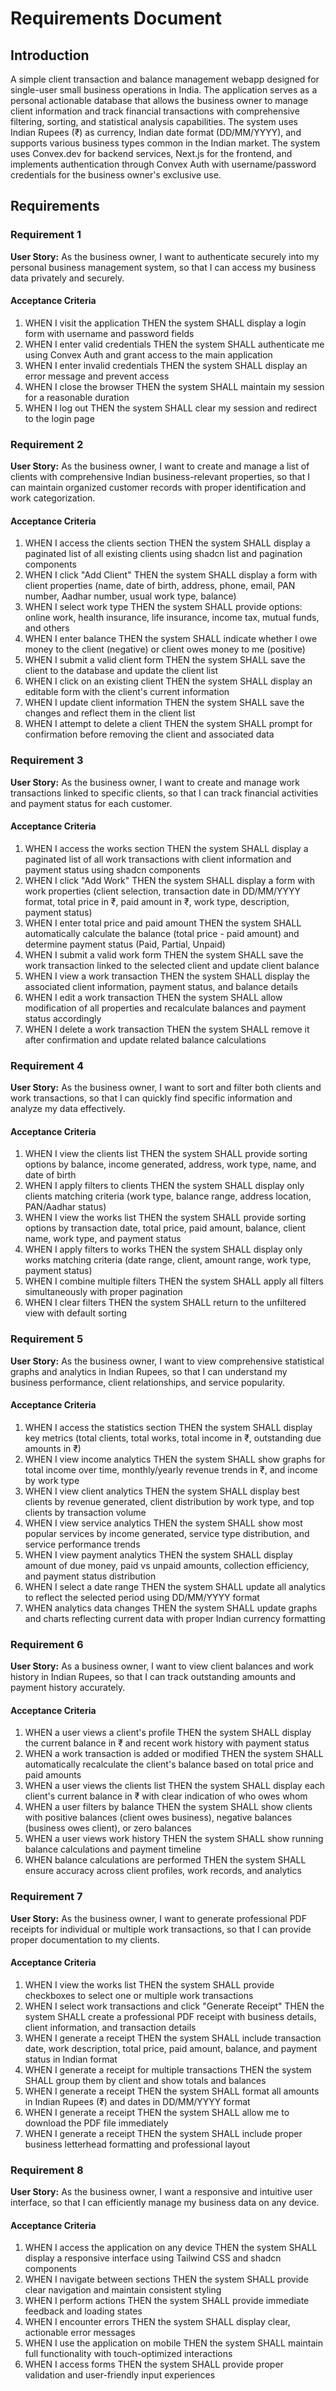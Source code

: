 # Requirements Document

## Introduction

A simple client transaction and balance management webapp designed for single-user small business operations in India. The application serves as a personal actionable database that allows the business owner to manage client information and track financial transactions with comprehensive filtering, sorting, and statistical analysis capabilities. The system uses Indian Rupees (₹) as currency, Indian date format (DD/MM/YYYY), and supports various business types common in the Indian market. The system uses Convex.dev for backend services, Next.js for the frontend, and implements authentication through Convex Auth with username/password credentials for the business owner's exclusive use.

## Requirements

### Requirement 1

**User Story:** As the business owner, I want to authenticate securely into my personal business management system, so that I can access my business data privately and securely.

#### Acceptance Criteria

1. WHEN I visit the application THEN the system SHALL display a login form with username and password fields
2. WHEN I enter valid credentials THEN the system SHALL authenticate me using Convex Auth and grant access to the main application
3. WHEN I enter invalid credentials THEN the system SHALL display an error message and prevent access
4. WHEN I close the browser THEN the system SHALL maintain my session for a reasonable duration
5. WHEN I log out THEN the system SHALL clear my session and redirect to the login page

### Requirement 2

**User Story:** As the business owner, I want to create and manage a list of clients with comprehensive Indian business-relevant properties, so that I can maintain organized customer records with proper identification and work categorization.

#### Acceptance Criteria

1. WHEN I access the clients section THEN the system SHALL display a paginated list of all existing clients using shadcn list and pagination components
2. WHEN I click "Add Client" THEN the system SHALL display a form with client properties (name, date of birth, address, phone, email, PAN number, Aadhar number, usual work type, balance)
3. WHEN I select work type THEN the system SHALL provide options: online work, health insurance, life insurance, income tax, mutual funds, and others
4. WHEN I enter balance THEN the system SHALL indicate whether I owe money to the client (negative) or client owes money to me (positive)
5. WHEN I submit a valid client form THEN the system SHALL save the client to the database and update the client list
6. WHEN I click on an existing client THEN the system SHALL display an editable form with the client's current information
7. WHEN I update client information THEN the system SHALL save the changes and reflect them in the client list
8. WHEN I attempt to delete a client THEN the system SHALL prompt for confirmation before removing the client and associated data

### Requirement 3

**User Story:** As the business owner, I want to create and manage work transactions linked to specific clients, so that I can track financial activities and payment status for each customer.

#### Acceptance Criteria

1. WHEN I access the works section THEN the system SHALL display a paginated list of all work transactions with client information and payment status using shadcn components
2. WHEN I click "Add Work" THEN the system SHALL display a form with work properties (client selection, transaction date in DD/MM/YYYY format, total price in ₹, paid amount in ₹, work type, description, payment status)
3. WHEN I enter total price and paid amount THEN the system SHALL automatically calculate the balance (total price - paid amount) and determine payment status (Paid, Partial, Unpaid)
4. WHEN I submit a valid work form THEN the system SHALL save the work transaction linked to the selected client and update client balance
5. WHEN I view a work transaction THEN the system SHALL display the associated client information, payment status, and balance details
6. WHEN I edit a work transaction THEN the system SHALL allow modification of all properties and recalculate balances and payment status accordingly
7. WHEN I delete a work transaction THEN the system SHALL remove it after confirmation and update related balance calculations

### Requirement 4

**User Story:** As the business owner, I want to sort and filter both clients and work transactions, so that I can quickly find specific information and analyze my data effectively.

#### Acceptance Criteria

1. WHEN I view the clients list THEN the system SHALL provide sorting options by balance, income generated, address, work type, name, and date of birth
2. WHEN I apply filters to clients THEN the system SHALL display only clients matching criteria (work type, balance range, address location, PAN/Aadhar status)
3. WHEN I view the works list THEN the system SHALL provide sorting options by transaction date, total price, paid amount, balance, client name, work type, and payment status
4. WHEN I apply filters to works THEN the system SHALL display only works matching criteria (date range, client, amount range, work type, payment status)
5. WHEN I combine multiple filters THEN the system SHALL apply all filters simultaneously with proper pagination
6. WHEN I clear filters THEN the system SHALL return to the unfiltered view with default sorting

### Requirement 5

**User Story:** As the business owner, I want to view comprehensive statistical graphs and analytics in Indian Rupees, so that I can understand my business performance, client relationships, and service popularity.

#### Acceptance Criteria

1. WHEN I access the statistics section THEN the system SHALL display key metrics (total clients, total works, total income in ₹, outstanding due amounts in ₹)
2. WHEN I view income analytics THEN the system SHALL show graphs for total income over time, monthly/yearly revenue trends in ₹, and income by work type
3. WHEN I view client analytics THEN the system SHALL display best clients by revenue generated, client distribution by work type, and top clients by transaction volume
4. WHEN I view service analytics THEN the system SHALL show most popular services by income generated, service type distribution, and service performance trends
5. WHEN I view payment analytics THEN the system SHALL display amount of due money, paid vs unpaid amounts, collection efficiency, and payment status distribution
6. WHEN I select a date range THEN the system SHALL update all analytics to reflect the selected period using DD/MM/YYYY format
7. WHEN analytics data changes THEN the system SHALL update graphs and charts reflecting current data with proper Indian currency formatting

### Requirement 6

**User Story:** As a business owner, I want to view client balances and work history in Indian Rupees, so that I can track outstanding amounts and payment history accurately.

#### Acceptance Criteria

1. WHEN a user views a client's profile THEN the system SHALL display the current balance in ₹ and recent work history with payment status
2. WHEN a work transaction is added or modified THEN the system SHALL automatically recalculate the client's balance based on total price and paid amounts
3. WHEN a user views the clients list THEN the system SHALL display each client's current balance in ₹ with clear indication of who owes whom
4. WHEN a user filters by balance THEN the system SHALL show clients with positive balances (client owes business), negative balances (business owes client), or zero balances
5. WHEN a user views work history THEN the system SHALL show running balance calculations and payment timeline
6. WHEN balance calculations are performed THEN the system SHALL ensure accuracy across client profiles, work records, and analytics

### Requirement 7

**User Story:** As the business owner, I want to generate professional PDF receipts for individual or multiple work transactions, so that I can provide proper documentation to my clients.

#### Acceptance Criteria

1. WHEN I view the works list THEN the system SHALL provide checkboxes to select one or multiple work transactions
2. WHEN I select work transactions and click "Generate Receipt" THEN the system SHALL create a professional PDF receipt with business details, client information, and transaction details
3. WHEN I generate a receipt THEN the system SHALL include transaction date, work description, total price, paid amount, balance, and payment status in Indian format
4. WHEN I generate a receipt for multiple transactions THEN the system SHALL group them by client and show totals and balances
5. WHEN I generate a receipt THEN the system SHALL format all amounts in Indian Rupees (₹) and dates in DD/MM/YYYY format
6. WHEN I generate a receipt THEN the system SHALL allow me to download the PDF file immediately
7. WHEN I generate a receipt THEN the system SHALL include proper business letterhead formatting and professional layout

### Requirement 8

**User Story:** As the business owner, I want a responsive and intuitive user interface, so that I can efficiently manage my business data on any device.

#### Acceptance Criteria

1. WHEN I access the application on any device THEN the system SHALL display a responsive interface using Tailwind CSS and shadcn components
2. WHEN I navigate between sections THEN the system SHALL provide clear navigation and maintain consistent styling
3. WHEN I perform actions THEN the system SHALL provide immediate feedback and loading states
4. WHEN I encounter errors THEN the system SHALL display clear, actionable error messages
5. WHEN I use the application on mobile THEN the system SHALL maintain full functionality with touch-optimized interactions
6. WHEN I access forms THEN the system SHALL provide proper validation and user-friendly input experiences